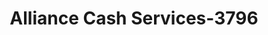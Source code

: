 ---
f_zip-code: 38801
f_state-code: MS
title: Alliance Cash Services-3796
f_phone: 662-844-0703
f_city-only: Tupelo
f_address: 520 S Gloster Street Tupelo
f_location-unique-id: '3796'
slug: alliance-cash-services-3796
updated-on: '2024-05-30T13:46:58.046Z'
created-on: '2024-05-30T13:36:59.803Z'
published-on: '2024-05-30T13:54:32.469Z'
f_city-state: cms/city/tupelo-ms.md
f_company: cms/company/alliance-cash-services.md
f_state: cms/state/mississippi.md
layout: '[payday-loan].html'
tags: payday-loan
---